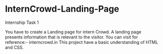 # InternCrowd-Landing-Page
Internship Task 1

You have to create a Landing page for intern Crowd.
A landing page presents information that is relevant to the visitor. You can visit for reference:- interncrowd.in
This project have a basic understanding of HTML and CSS.


